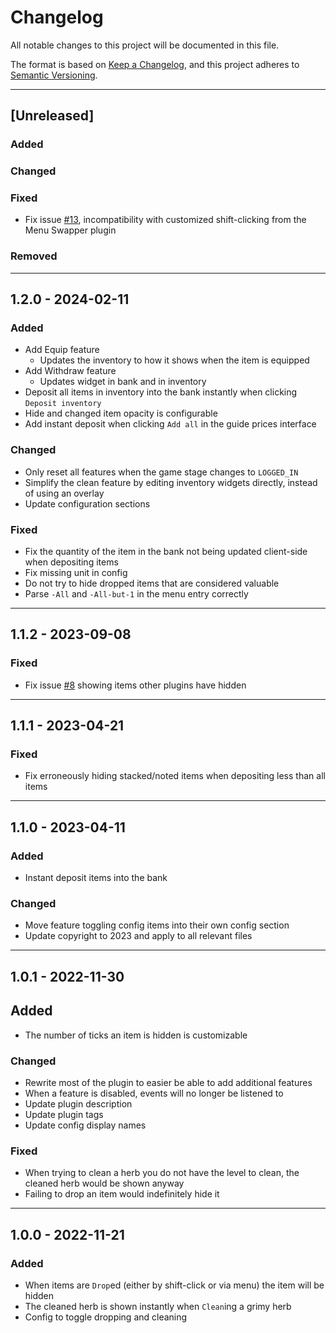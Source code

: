 # Changelog

All notable changes to this project will be documented in this file.

The format is based on [Keep a Changelog](https://keepachangelog.com/en/1.1.0/),
and this project adheres to [Semantic Versioning](https://semver.org/spec/v2.0.0.html).

---

## [Unreleased]

### Added

### Changed

### Fixed

* Fix issue [#13](https://github.com/elgbar/instant-inventory/pull/13), incompatibility with customized shift-clicking
  from the Menu Swapper plugin

### Removed

---

## 1.2.0 - 2024-02-11

### Added

* Add Equip feature
  * Updates the inventory to how it shows when the item is equipped
* Add Withdraw feature
  * Updates widget in bank and in inventory
* Deposit all items in inventory into the bank instantly when clicking `Deposit inventory`
* Hide and changed item opacity is configurable
* Add instant deposit when clicking `Add all` in the guide prices interface

### Changed

* Only reset all features when the game stage changes to `LOGGED_IN`
* Simplify the clean feature by editing inventory widgets directly, instead of using an overlay
* Update configuration sections

### Fixed

* Fix the quantity of the item in the bank not being updated client-side when depositing items
* Fix missing unit in config
* Do not try to hide dropped items that are considered valuable
* Parse `-All` and `-All-but-1` in the menu entry correctly

---

## 1.1.2 - 2023-09-08

### Fixed

* Fix issue [#8](https://github.com/elgbar/instant-inventory/pull/8) showing items other plugins have hidden

---

## 1.1.1 - 2023-04-21

### Fixed

* Fix erroneously hiding stacked/noted items when depositing less than all items

---

## 1.1.0 - 2023-04-11

### Added

* Instant deposit items into the bank

### Changed

* Move feature toggling config items into their own config section
* Update copyright to 2023 and apply to all relevant files

---

## 1.0.1 - 2022-11-30

## Added

* The number of ticks an item is hidden is customizable

### Changed

* Rewrite most of the plugin to easier be able to add additional features
* When a feature is disabled, events will no longer be listened to
* Update plugin description
* Update plugin tags
* Update config display names

### Fixed

* When trying to clean a herb you do not have the level to clean, the cleaned herb would be shown
  anyway
* Failing to drop an item would indefinitely hide it

---

## 1.0.0 - 2022-11-21

### Added

* When items are `Drop`ed (either by shift-click or via menu) the item will be hidden
* The cleaned herb is shown instantly when `Clean`ing a grimy herb
* Config to toggle dropping and cleaning
